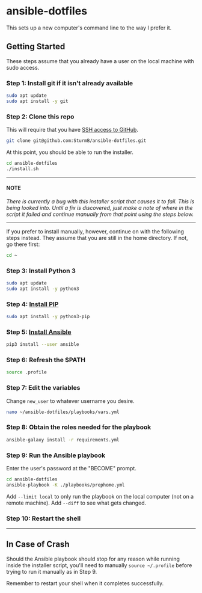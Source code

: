 # ansible-dotfiles

This sets up a new computer's command line to the way I prefer it.

## Getting Started

These steps assume that you already have a user on the local machine with sudo access.

### Step 1: Install git if it isn't already available

```zsh
sudo apt update
sudo apt install -y git
```

### Step 2: Clone this repo

This will require that you have [SSH access to GitHub](https://docs.github.com/en/github/authenticating-to-github/connecting-to-github-with-ssh).

```zsh
git clone git@github.com:SturmB/ansible-dotfiles.git
```

At this point, you should be able to run the installer.

```zsh
cd ansible-dotfiles
./install.sh
```

---

#### **NOTE**

_There is currently a bug with this installer script that causes it to fail. This is being looked into. Until a fix is discovered, just make a note of where in the script it failed and continue manually from that point using the steps below._

---

If you prefer to install manually, however, continue on with the following steps instead. They assume that you are still in the home directory. If not, go there first:

```zsh
cd ~
```

### Step 3: Install Python 3

```zsh
sudo apt update
sudo apt install -y python3
```

### Step 4: [Install PIP](https://docs.ansible.com/ansible/latest/installation_guide/intro_installation.html#installing-ansible-with-pip)

```zsh
sudo apt install -y python3-pip
```

### Step 5: [Install Ansible](https://docs.ansible.com/ansible/latest/installation_guide/intro_installation.html#installing-ansible-with-pip)

```zsh
pip3 install --user ansible
```

### Step 6: Refresh the $PATH

```zsh
source .profile
```

### Step 7: Edit the variables

Change `new_user` to whatever username you desire.

```zsh
nano ~/ansible-dotfiles/playbooks/vars.yml
```

### Step 8: Obtain the roles needed for the playbook

```zsh
ansible-galaxy install -r requirements.yml
```

### Step 9: Run the Ansible playbook

Enter the user's password at the "BECOME" prompt.

```zsh
cd ansible-dotfiles
ansible-playbook -K ./playbooks/prephome.yml
```

Add `--limit local` to only run the playbook on the local computer (not on a remote machine).
Add `--diff` to see what gets changed.

### Step 10: Restart the shell

---

## In Case of Crash

Should the Ansible playbook should stop for any reason while running inside the installer script, you'll need to manually `source ~/.profile` before trying to run it manually as in Step 9.

Remember to restart your shell when it completes successfully.
